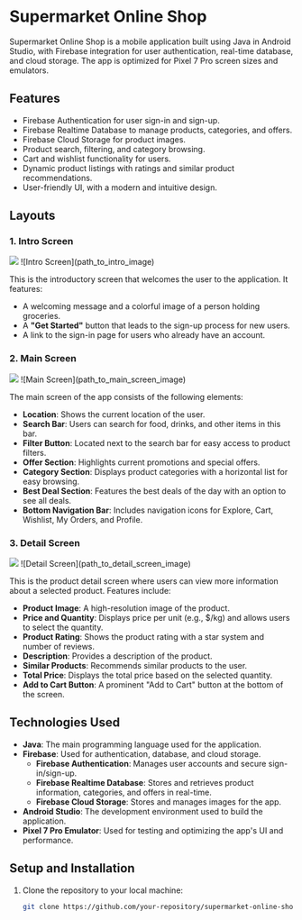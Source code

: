 # Supermarket Online Shop

Supermarket Online Shop is a mobile application built using Java in Android Studio, with Firebase integration for user authentication, real-time database, and cloud storage. The app is optimized for Pixel 7 Pro screen sizes and emulators.

## Features

- Firebase Authentication for user sign-in and sign-up.
- Firebase Realtime Database to manage products, categories, and offers.
- Firebase Cloud Storage for product images.
- Product search, filtering, and category browsing.
- Cart and wishlist functionality for users.
- Dynamic product listings with ratings and similar product recommendations.
- User-friendly UI, with a modern and intuitive design.

## Layouts

### 1. Intro Screen
<img src="https://i.postimg.cc/cCp7TJ65/Screenshot-20241024-101346-Supermarket-Shop-Online.jpg">
![Intro Screen](path_to_intro_image)

This is the introductory screen that welcomes the user to the application. It features:
- A welcoming message and a colorful image of a person holding groceries.
- A **"Get Started"** button that leads to the sign-up process for new users.
- A link to the sign-in page for users who already have an account.

### 2. Main Screen
<img src="https://i.postimg.cc/4xz5Jbhn/Screenshot-20241024-101352-Supermarket-Shop-Online.jpg">
![Main Screen](path_to_main_screen_image)

The main screen of the app consists of the following elements:
- **Location**: Shows the current location of the user.
- **Search Bar**: Users can search for food, drinks, and other items in this bar.
- **Filter Button**: Located next to the search bar for easy access to product filters.
- **Offer Section**: Highlights current promotions and special offers.
- **Category Section**: Displays product categories with a horizontal list for easy browsing.
- **Best Deal Section**: Features the best deals of the day with an option to see all deals.
- **Bottom Navigation Bar**: Includes navigation icons for Explore, Cart, Wishlist, My Orders, and Profile.

### 3. Detail Screen
<img src="https://i.postimg.cc/Bv71sXNX/Screenshot-20241024-101358-Supermarket-Shop-Online.jpg">
![Detail Screen](path_to_detail_screen_image)

This is the product detail screen where users can view more information about a selected product. Features include:
- **Product Image**: A high-resolution image of the product.
- **Price and Quantity**: Displays price per unit (e.g., $/kg) and allows users to select the quantity.
- **Product Rating**: Shows the product rating with a star system and number of reviews.
- **Description**: Provides a description of the product.
- **Similar Products**: Recommends similar products to the user.
- **Total Price**: Displays the total price based on the selected quantity.
- **Add to Cart Button**: A prominent "Add to Cart" button at the bottom of the screen.

## Technologies Used

- **Java**: The main programming language used for the application.
- **Firebase**: Used for authentication, database, and cloud storage.
  - **Firebase Authentication**: Manages user accounts and secure sign-in/sign-up.
  - **Firebase Realtime Database**: Stores and retrieves product information, categories, and offers in real-time.
  - **Firebase Cloud Storage**: Stores and manages images for the app.
- **Android Studio**: The development environment used to build the application.
- **Pixel 7 Pro Emulator**: Used for testing and optimizing the app's UI and performance.

## Setup and Installation

1. Clone the repository to your local machine:
   ```bash
   git clone https://github.com/your-repository/supermarket-online-shop.git

